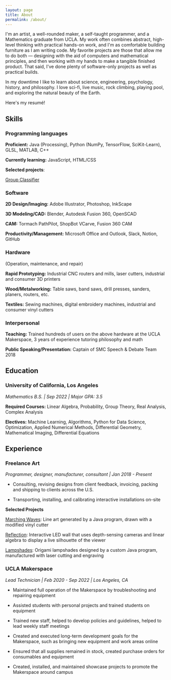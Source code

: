 ```yaml
---
layout: page
title: About
permalink: /about/
---
```


I'm an artist, a well-rounded maker, a self-taught programmer, and a Mathematics graduate from UCLA. My work often combines abstract, high-level thinking with practical hands-on work, and I'm as comfortable building furniture as I am writing code. My favorite projects are those that allow me to do both — designing with the aid of computers and mathematical principles, and then working with my hands to make a tangible finished product. That said, I've done plenty of software-only projects as well as practical builds.

In my downtime I like to learn about science, engineering, psychology, history, and philosophy. I love sci-fi, live music, rock climbing, playing pool, and exploring the natural beauty of the Earth.

Here's my resumé!

## Skills

### Programming languages

**Proficient:** Java (Processing), Python (NumPy, TensorFlow, SciKit-Learn), GLSL, MATLAB, C++

**Currently learning:** JavaScript, HTML/CSS

**Selected projects**:

[Group Classifier](/group-classifier/)

### Software

**2D Design/Imaging:** Adobe Illustrator, Photoshop, InkScape

**3D Modeling/CAD:** Blender, Autodesk Fusion 360, OpenSCAD

**CAM:** Tormach PathPilot, ShopBot VCarve, Fusion 360 CAM

**Productivity/Management:** Microsoft Office and Outlook, Slack, Notion, GitHub

### Hardware

(Operation, maintenance, and repair)

**Rapid Prototyping:** Industrial CNC routers and mills, laser cutters, industrial and consumer 3D printers

**Wood/Metalworking:** Table saws, band saws, drill presses, sanders, planers, routers, etc.

**Textiles:** Sewing machines, digital embroidery machines, industrial and consumer vinyl cutters

### Interpersonal

**Teaching:** Trained hundreds of users on the above hardware at the UCLA Makerspace, 3 years of experience tutoring philosophy and math

**Public Speaking/Presentation:** Captain of SMC Speech & Debate Team 2018

## Education

### University of California, Los Angeles

*Mathematics B.S. \| Sep 2022 \| Major GPA: 3.5*

**Required Courses:** Linear Algebra, Probability, Group Theory, Real Analysis, Complex Analysis

**Electives:** Machine Learning, Algorithms, Python for Data Science, Optimization, Applied Numerical Methods, Differential Geometry, Mathematical Imaging, Differential Equations

## Experience

### Freelance Art

  *Programmer, designer, manufacturer, consultant \| Jan 2018 - Present*           

- Consulting, revising designs from client feedback, invoicing, packing and shipping to clients across the U.S.

- Transporting, installing, and calibrating interactive
installations on-site

**Selected Projects**

[Marching Waves](/marching-waves/): Line art generated by a Java program, drawn with a modified vinyl cutter

[Reflection](/reflection/): Interactive LED wall that uses depth-sensing cameras and linear algebra to display a live silhouette of the viewer

[Lampshades](/lampshades/): Origami lampshades designed by a custom Java program, manufactured with laser cutting and engraving

### UCLA Makerspace

*Lead Technician \| Feb 2020 - Sep 2022 \| Los Angeles, CA*

- Maintained full operation of the Makerspace by troubleshooting and
repairing equipment

- Assisted students with personal projects and trained students on
equipment

- Trained new staff, helped to develop policies and guidelines, helped
to lead weekly staff meetings

- Created and executed long-term development goals for the Makerspace,
such as bringing new equipment and work areas online

- Ensured that all supplies remained in stock, created purchase orders
for consumables and equipment

- Created, installed, and maintained showcase projects to promote the
Makerspace around campus